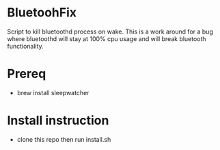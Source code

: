 # BluetoohFix

Script to kill bluetoothd process on wake. This is a work around for a bug where bluetoothd will stay at 100% cpu usage and will break bluetooth functionality.

# Prereq
- brew install sleepwatcher

# Install instruction
- clone this repo then run install.sh
